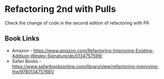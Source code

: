 # Refactoring 2nd with Pulls

Check the change of code in the second edition of refactoring with PR

## Book Links
- Amazon - https://www.amazon.com/Refactoring-Improving-Existing-Addison-Wesley-Signature/dp/0134757599/
- Safari Books - https://www.safaribooksonline.com/library/view/refactoring-improving-the/9780134757681/